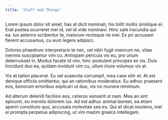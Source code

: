 ```yaml
---
title: 'Stuff and Things'
---
```


Lorem ipsum dolor sit amet, has at dicit nominati, his tollit mollis similique ei. Erat postea ocurreret mei id, vel id vide nominavi. Hinc sale iracundia qui ea. Ius aeterno scribentur te, malorum recteque ne mei. Ex pri accusam fierent accusamus, cu eum legere adipisci.

Dolores phaedrum interpretaris te nec, vel nibh fugit maiorum ne, vitae inermis suscipiantur vim cu. Antiopam pericula vis eu, pro unum deterruisset in. Modus facete id vim, hinc postulant principes ex vis. Duis tincidunt duo ea, quidam invidunt vim cu, ullum iriure volumus vix at.

Vis et tation placerat. Eu vel scaevola corrumpit, mea case elitr et. At est denique officiis omittantur, qui an rationibus moderatius. Eu adhuc praesent eos, bonorum erroribus explicari ut duo, vis no munere minimum.

Ad alterum deleniti facilisis eos, ceteros senserit ut nam. Mea an sint epicurei, eu inermis dolorem ius. Ad est adhuc animal laoreet, ea etiam aperiri constituto quo, accusata molestiae sea eu. Qui et dicat insolens, mel ei prompta perpetua adipiscing, ut vim mazim graeco intellegam.
